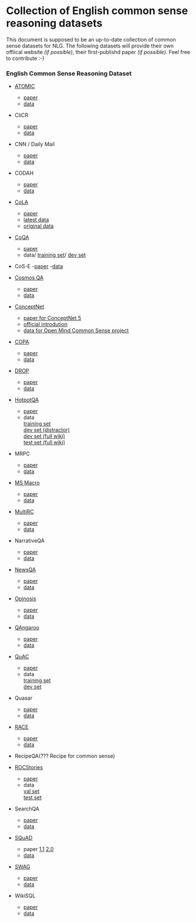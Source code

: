 # Collection of English common sense reasoning datasets
This document is supposed to be an up-to-date collection of common sense datasets for NLG. The following datasets will provide their own offiical website *(if possible)*, their first-publishd paper *(if possible)*. Feel free to contribute :-)

### English Common Sense Reasoning Dataset

- [ATOMIC](https://homes.cs.washington.edu/~msap/atomic/) 
  - [paper](https://homes.cs.washington.edu/~msap/atomic/data/sap2019atomic.pdf) 
  - [data](https://homes.cs.washington.edu/~msap/atomic/data/atomic_data.tgz)

- CliCR
  - [paper](https://www.aclweb.org/anthology/N18-1140.pdf) 
  - [data](https://github.com/clips/clicr)
  
- CNN / Daily Mail
  - [paper](https://arxiv.org/pdf/1506.03340.pdf) 
  - [data](https://github.com/deepmind/rc-data/)

- CODAH
  - [paper](https://arxiv.org/pdf/1904.04365.pdf)
  - [data](https://github.com/Websail-NU/CODAH)
  
- [CoLA](https://nyu-mll.github.io/CoLA/)
  - [paper](https://arxiv.org/pdf/1805.12471.pdf)
  - [latest data](https://nyu-mll.github.io/CoLA/cola_public_1.1.zip)
  - [original data](https://nyu-mll.github.io/CoLA/cola_public_1.0.zip)
  
- [CoQA](https://stanfordnlp.github.io/coqa/)
  - [paper](https://arxiv.org/pdf/1808.07042)
  - data/
    [training set](https://nlp.stanford.edu/data/coqa/coqa-train-v1.0.json)/
    [dev set](https://nlp.stanford.edu/data/coqa/coqa-dev-v1.0.json)
    
- CoS-E
  -[paper](https://arxiv.org/pdf/1906.02361.pdf)
  -[data](https://github.com/salesforce/cos-e)
  
- [Cosmos QA](https://wilburone.github.io/cosmos/)
  - [paper](https://arxiv.org/pdf/1909.00277.pdf)
  - [data](https://github.com/wilburOne/cosmosqa/tree/master/data)
  
- [ConceptNet](http://conceptnet.io/)
  - [paper for ConceptNet 5](http://www.lrec-conf.org/proceedings/lrec2012/pdf/1072_Paper.pdf)
  - [official introdution](http://www.lrec-conf.org/proceedings/lrec2012/pdf/1072_Paper.pdf)
  - [data for Open Mind Common Sense project](https://github.com/commonsense/omcs)
  
- [COPA](https://people.ict.usc.edu/~gordon/copa.html)
  - [paper](https://people.ict.usc.edu/~gordon/publications/AAAI-SPRING11A.PDF)
  - [data](https://people.ict.usc.edu/~gordon/downloads/COPA-resources.tgz)
  

- [DROP](https://allennlp.org/drop)
  - [paper](https://arxiv.org/pdf/1903.00161.pdf)
  - [data](https://s3-us-west-2.amazonaws.com/allennlp/datasets/drop/drop_dataset.zip)
  
- [HotpotQA](https://hotpotqa.github.io/)
  - [paper](https://arxiv.org/pdf/1809.09600.pdf)
  - data\
    [training set](http://curtis.ml.cmu.edu/datasets/hotpot/hotpot_train_v1.1.json)\
    [dev set (distractor)](http://curtis.ml.cmu.edu/datasets/hotpot/hotpot_dev_distractor_v1.json)\
    [dev set (full wiki)](http://curtis.ml.cmu.edu/datasets/hotpot/hotpot_dev_fullwiki_v1.json)\
    [test set (full wiki)](http://curtis.ml.cmu.edu/datasets/hotpot/hotpot_test_fullwiki_v1.json)
    
- MRPC
  - [paper](https://www.aclweb.org/anthology/I05-5002.pdf)
  - [data](https://www.microsoft.com/en-us/download/confirmation.aspx?id=52398)
  
- [MS Macro](https://microsoft.github.io/msmarco/)
  - [paper](https://www.microsoft.com/en-us/research/uploads/prod/2020/01/webconf-2020-camera-rosset-et-al.pdf)
  - [data](https://microsoft.github.io/msmarco/)

- [MultiRC](https://cogcomp.seas.upenn.edu/multirc/)
  - [paper](https://www.aclweb.org/anthology/N18-1023.pdf)
  - [data](https://cogcomp.seas.upenn.edu/multirc/data/mutlirc-v2.zip)
  
- NarrativeQA
  - [paper](https://arxiv.org/pdf/1712.07040)
  - [data](https://github.com/deepmind/narrativeqa)

- [NewsQA](https://www.microsoft.com/en-us/research/project/newsqa-dataset/)
  - [paper](https://www.aclweb.org/anthology/N18-1023.pdf)
  - [data](https://cogcomp.seas.upenn.edu/multirc/data/mutlirc-v2.zip)
  
- [Opinosis](https://kavita-ganesan.com/opinosis/#.XsAcdWgzY2w)
  - [paper](https://www.aclweb.org/anthology/C10-1039.pdf)
  - [data](https://github.com/kavgan/opinosis-summarization/blob/master/OpinosisDataset1.0_0.zip)

- [QAngaroo](https://qangaroo.cs.ucl.ac.uk/)
  - [paper](https://www.aclweb.org/anthology/C10-1039.pdf)
  - [data](http://bit.ly/2m0W32k)
  
- [QuAC](https://quac.ai/)
  - [paper](https://arxiv.org/abs/1808.07036)
   - data\
     [training set](https://s3.amazonaws.com/my89public/quac/train_v0.2.json)\
     [dev set](https://s3.amazonaws.com/my89public/quac/val_v0.2.json)
  
- Quasar
  - [paper](https://arxiv.org/pdf/1707.03904.pdf)
  - [data](https://github.com/bdhingra/quasar)

- [RACE](https://www.cs.cmu.edu/~glai1/data/race/)
  - [paper](https://arxiv.org/pdf/1704.04683)
  - [data](http://www.cs.cmu.edu/~glai1/data/race/RACE.tar.gz)

- RecipeQA(??? Recipe for common sense)

- [ROCStories](https://cs.rochester.edu/nlp/rocstories/)
  - [paper](https://arxiv.org/pdf/1604.01696.pdf)
  - data\
    [val set](https://goo.gl/XWjas1)\
    [test set](https://goo.gl/BcTtB4)

- SearchQA
  - [paper](https://arxiv.org/pdf/1704.05179.pdf)
  - [data](https://github.com/nyu-dl/dl4ir-searchQA)

- [SQuAD](https://rajpurkar.github.io/SQuAD-explorer/)
  - paper
    [1.1](https://arxiv.org/pdf/1606.05250)
    [2.0](https://arxiv.org/pdf/1806.03822)
  - [data](https://rajpurkar.github.io/SQuAD-explorer/)
  
- [SWAG](https://rowanzellers.com/swag/)
  - [paper](https://arxiv.org/pdf/1808.05326.pdf)
  - [data](https://github.com/rowanz/swagaf/tree/master/data)
  
- WikiSQL
  - [paper](https://arxiv.org/pdf/1709.00103)
  - [data](https://github.com/salesforce/WikiSQL)

 
